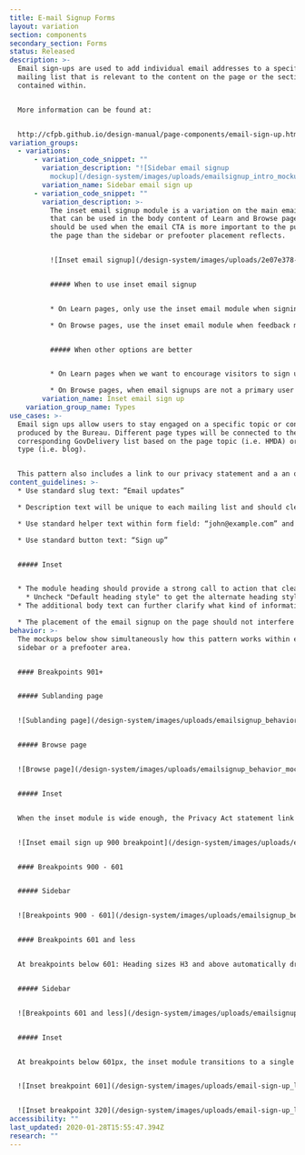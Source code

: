 ```yaml
---
title: E-mail Signup Forms
layout: variation
section: components
secondary_section: Forms
status: Released
description: >-
  Email sign-ups are used to add individual email addresses to a specific
  mailing list that is relevant to the content on the page or the section it is
  contained within.


  More information can be found at:


  http://cfpb.github.io/design-manual/page-components/email-sign-up.html
variation_groups:
  - variations:
      - variation_code_snippet: ""
        variation_description: "![Sidebar email signup
          mockup](/design-system/images/uploads/emailsignup_intro_mockup.png)"
        variation_name: Sidebar email sign up
      - variation_code_snippet: ""
        variation_description: >-
          The inset email signup module is a variation on the main email signup
          that can be used in the body content of Learn and Browse pages. It
          should be used when the email CTA is more important to the purpose of
          the page than the sidebar or prefooter placement reflects.


          ![Inset email signup](/design-system/images/uploads/2e07e378-4adf-11e8-96a7-67d2534eec85.png)


          ##### When to use inset email signup


          * On Learn pages, only use the inset email module when signing up for the email list is a primary user goal for the page, for example job seekers signing up for job announcements.

          * On Browse pages, use the inset email module when feedback modules or other prefooter content competes with the prefooter email signup CTA, or when signing up for the email list is a primary user goal.


          ##### When other options are better


          * On Learn pages when we want to encourage visitors to sign up for an email list but the list itself is not a primary user goal, use the standard sidebar email signup.

          * On Browse pages, when email signups are not a primary user goal, and the prefooter/end of page content has no other CTAs to compete with the email signup, use the standard prefooter email signup.
        variation_name: Inset email sign up
    variation_group_name: Types
use_cases: >-
  Email sign ups allow users to stay engaged on a specific topic or content type
  produced by the Bureau. Different page types will be connected to the
  corresponding GovDelivery list based on the page topic (i.e. HMDA) or page
  type (i.e. blog).


  This pattern also includes a link to our privacy statement and a an optional call to action to subscribe to an RSS feed.
content_guidelines: >-
  * Use standard slug text: “Email updates”

  * Description text will be unique to each mailing list and should clearly set expectations for what a user will receive as a result of signing up. Email address field should always be marked required.

  * Use standard helper text within form field: “john@example.com” and standard privacy policy text before the button.

  * Use standard button text: “Sign up”


  ##### Inset


  * The module heading should provide a strong call to action that clearly sets expectations for what a user will receive as a result of signing up.
    * Uncheck "Default heading style" to get the alternate heading style that we want in this inset module
  * The additional body text can further clarify what kind of information will be in the emails, with a focus on the value users will receive from the emails.

  * The placement of the email signup on the page should not interfere with the primary page goal. Users respond better to follow-on requests that happen after their primary goal has been met.
behavior: >-
  The mockups below show simultaneously how this pattern works within either a
  sidebar or a prefooter area.


  #### Breakpoints 901+


  ##### Sublanding page


  ![Sublanding page](/design-system/images/uploads/emailsignup_behavior_mockup_1.jpg)


  ##### Browse page


  ![Browse page](/design-system/images/uploads/emailsignup_behavior_mockup_2.jpg)


  ##### Inset


  When the inset module is wide enough, the Privacy Act statement link is displayed inline with the sign up button, right-aligned.


  ![Inset email sign up 900 breakpoint](/design-system/images/uploads/email-sign-up_learn.png)


  #### Breakpoints 900 - 601


  ##### Sidebar


  ![Breakpoints 900 - 601](/design-system/images/uploads/emailsignup_behavior_mockup_3.jpg)


  #### Breakpoints 601 and less


  At breakpoints below 601: Heading sizes H3 and above automatically drop down one level and the mobile link style is used for the call to action link(s).


  ##### Sidebar


  ![Breakpoints 601 and less](/design-system/images/uploads/emailsignup_behavior_mockup_4.jpg)


  ##### Inset


  At breakpoints below 601px, the inset module transitions to a single column and stacks above the full-width text. The signup button extends the full width of the module at the smallest breakpoint, 320px.


  ![Inset breakpoint 601](/design-system/images/uploads/email-sign-up_learn_601.png)


  ![Inset breakpoint 320](/design-system/images/uploads/email-sign-up_learn_320.png)
accessibility: ""
last_updated: 2020-01-28T15:55:47.394Z
research: ""
---
```

